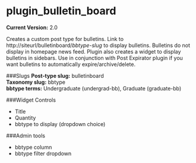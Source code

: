 plugin_bulletin_board
=====================
**Current Version:** 2.0

Creates a custom post type for bulletins.  Link to http://siteurl/bulletinboard/*bbtype-slug* to display bulletins.  Bulletins do not display in homepage news feed. Plugin also creates a widget to display bulletins in sidebars.  Use in conjunction with Post Expirator plugin if you want bulletins to automatically expire/archive/delete.  

###Slugs
**Post-type slug:** bulletinboard  
**Taxonomy slug:** bbtype  
**bbtype terms:**  Undergraduate (undergrad-bb), Graduate (graduate-bb)

###Widget Controls
*	Title
*	Quantity
*	bbtype to display (dropdown choice)

###Admin tools
*	bbtype column
*	bbtype filter dropdown